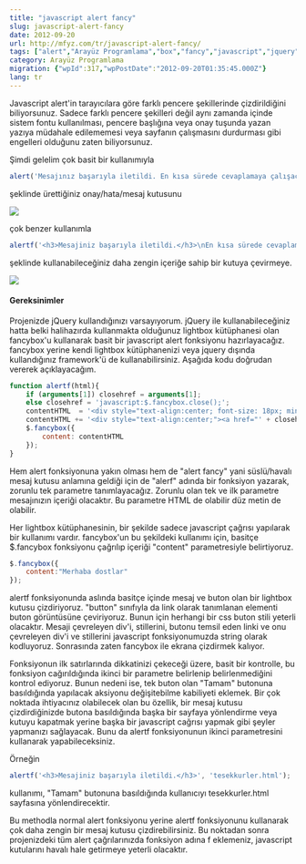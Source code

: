 ```yaml
---
title: "javascript alert fancy"
slug: javascript-alert-fancy
date: 2012-09-20
url: http://mfyz.com/tr/javascript-alert-fancy/
tags: ["alert","Arayüz Programlama","box","fancy","javascript","jquery","js","lightbox","message","modal","plugin"]
category: Arayüz Programlama
migration: {"wpId":317,"wpPostDate":"2012-09-20T01:35:45.000Z"}
lang: tr
---
```


Javascript alert'in tarayıcılara göre farklı pencere şekillerinde çizdirildiğini biliyorsunuz. Sadece farklı pencere şekilleri değil aynı zamanda içinde sistem fontu kullanılması, pencere başlığına veya onay tuşunda yazan yazıya müdahale edilememesi veya sayfanın çalışmasını durdurması gibi engelleri olduğunu zaten biliyorsunuz.

Şimdi gelelim çok basit bir kullanımıyla
```js
alert('Mesajınız başarıyla iletildi. En kısa sürede cevaplamaya çalışacağım.');
```
şeklinde ürettiğiniz onay/hata/mesaj kutusunu

![](/images/archive/tr/2012/09/jsalert.gif)

çok benzer kullanımla
```js
alertf('<h3>Mesajiniz başarıyla iletildi.</h3>\nEn kısa sürede cevaplamaya çalışacağım.\nBu sırada <a href=""/blog"">blogumu</a> inceleyebilirsiniz.');
```
şeklinde kullanabileceğiniz daha zengin içeriğe sahip bir kutuya çevirmeye.

![](/images/archive/tr/2012/09/jsalertf.gif)

#### Gereksinimler

Projenizde jQuery kullandığınızı varsayıyorum. jQuery ile kullanabileceğiniz hatta belki halihazırda kullanmakta olduğunuz lightbox kütüphanesi olan fancybox'u kullanarak basit bir javascript alert fonksiyonu hazırlayacağız. fancybox yerine kendi lightbox kütüphanenizi veya jquery dışında kullandığınız framework'ü de kullanabilirsiniz. Aşağıda kodu doğrudan vererek açıklayacağım.
```js
function alertf(html){
    if (arguments[1]) closehref = arguments[1];
    else closehref = 'javascript:$.fancybox.close();';
    contentHTML  = '<div style="text-align:center; font-size: 18px; min-width: 200px; margin: 20px 40px;">'+ html +'</div>';
    contentHTML += '<div style="text-align:center;"><a href="' + closehref + '" class="button">Tamam</a></div>';
    $.fancybox({
        content: contentHTML
    });
}

```
Hem alert fonksiyonuna yakın olması hem de "alert fancy" yani süslü/havalı mesaj kutusu anlamına geldiği için de "alerf" adında bir fonksiyon yazarak, zorunlu tek parametre tanımlayacağız. Zorunlu olan tek ve ilk parametre mesajınızın içeriği olacaktır. Bu parametre HTML de olabilir düz metin de olabilir.

Her lightbox kütüphanesinin, bir şekilde sadece javascript çağrısı yapılarak bir kullanımı vardır. fancybox'un bu şekildeki kullanımı için, basitçe $.fancybox fonksiyonu çağrılıp içeriği "content" parametresiyle belirtiyoruz.
```js
$.fancybox({
    content:"Merhaba dostlar"
});

```
alertf fonksiyonunda aslında basitçe içinde mesaj ve buton olan bir lightbox kutusu çizdiriyoruz. "button" sınıfıyla da link olarak tanımlanan elementi buton görüntüsüne çeviriyoruz. Bunun için herhangi bir css buton stili yeterli olacaktır. Mesaji çevreleyen div'i, stillerini, butonu temsil eden linki ve onu çevreleyen div'i ve stillerini javascript fonksiyonumuzda string olarak kodluyoruz. Sonrasında zaten fancybox ile ekrana çizdirmek kalıyor.

Fonksiyonun ilk satırlarında dikkatinizi çekeceği üzere, basit bir kontrolle, bu fonksiyon cağırıldığında ikinci bir parametre belirlenip belirlenmediğini kontrol ediyoruz. Bunun nedeni ise, tek buton olan "Tamam" butonuna basıldığında yapılacak aksiyonu değişitebilme kabiliyeti eklemek. Bir çok noktada ihtiyacınız olabilecek olan bu özellik, bir mesaj kutusu çizdirdiğinizde butona basıldığında başka bir sayfaya yönlendirme veya kutuyu kapatmak yerine başka bir javascript cağrısı yapmak gibi şeyler yapmanızı sağlayacak. Bunu da alertf fonksiyonunun ikinci parametresini kullanarak yapabileceksiniz.

Örneğin
```js
alertf('<h3>Mesajiniz başarıyla iletildi.</h3>', 'tesekkurler.html');

```
kullanımı, "Tamam" butonuna basıldığında kullanıcıyı tesekkurler.html sayfasına yönlendirecektir.

Bu methodla normal alert fonksiyonu yerine alertf fonksiyonunu kullanarak çok daha zengin bir mesaj kutusu çizdirebilirsiniz. Bu noktadan sonra projenizdeki tüm alert çağrılarınızda fonksiyon adına f eklemeniz, javascript kutularını havalı hale getirmeye yeterli olacaktır.
